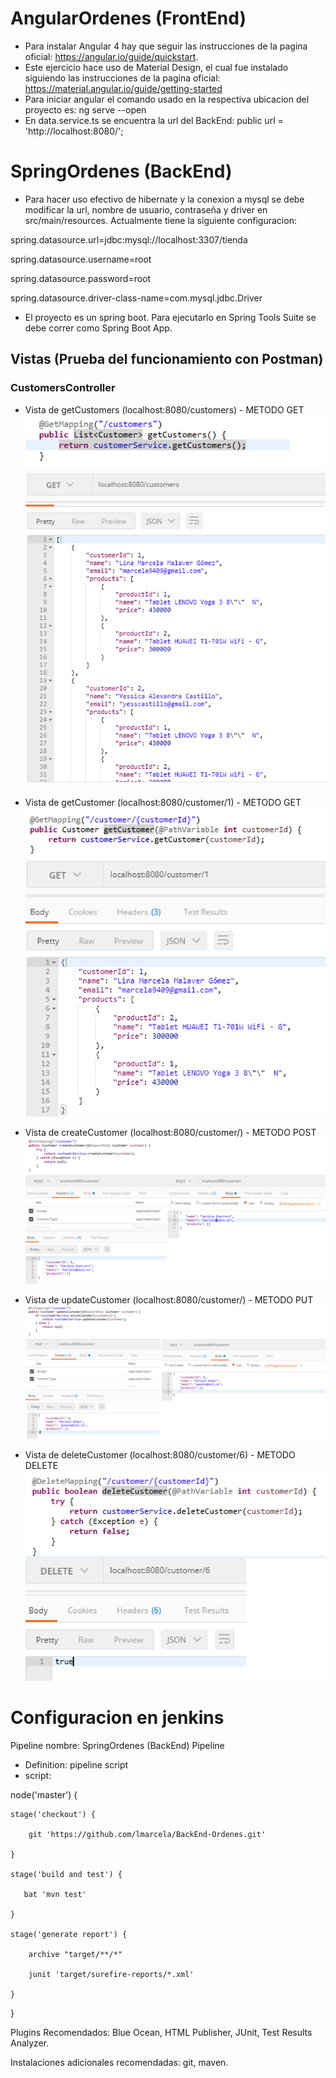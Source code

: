 # AngularOrdenes (FrontEnd)

- Para instalar Angular 4 hay que seguir las instrucciones de la pagina oficial: https://angular.io/guide/quickstart.
- Este ejercicio hace uso de Material Design, el cual fue instalado siguiendo las instrucciones de la pagina oficial: https://material.angular.io/guide/getting-started
- Para iniciar angular el comando usado en la respectiva ubicacion del proyecto es: ng serve --open
- En data.service.ts se encuentra la url del BackEnd: public url = 'http://localhost:8080/';


# SpringOrdenes (BackEnd)

- Para hacer uso efectivo de hibernate y la conexion a mysql se debe modificar la url, nombre de usuario, contraseña y driver en src/main/resources. Actualmente tiene la siguiente configuracion:

spring.datasource.url=jdbc:mysql://localhost:3307/tienda

spring.datasource.username=root

spring.datasource.password=root

spring.datasource.driver-class-name=com.mysql.jdbc.Driver


- El proyecto es un spring boot. Para ejecutarlo en Spring Tools Suite se debe correr como Spring Boot App.

## Vistas (Prueba del funcionamiento con Postman)

### CustomersController
- Vista de getCustomers (localhost:8080/customers) - METODO GET	
![Vista de getCustomers](https://github.com/lmarcela/BackEnd-Ordenes/blob/master/src/main/resources/static/img/README/1.png)

- Vista de getCustomer (localhost:8080/customer/1) - METODO GET
![Vista de getCustomer](https://github.com/lmarcela/BackEnd-Ordenes/blob/master/src/main/resources/static/img/README/2.png)

- Vista de createCustomer (localhost:8080/customer/) - METODO POST
![Vista de createCustomer](https://github.com/lmarcela/BackEnd-Ordenes/blob/master/src/main/resources/static/img/README/3.png)

- Vista de updateCustomer (localhost:8080/customer/) - METODO PUT
![Vista de updateCustomer](https://github.com/lmarcela/BackEnd-Ordenes/blob/master/src/main/resources/static/img/README/4.png)

- Vista de deleteCustomer (localhost:8080/customer/6) - METODO DELETE
![Vista de deleteCustomer](https://github.com/lmarcela/BackEnd-Ordenes/blob/master/src/main/resources/static/img/README/5.png)


# Configuracion en jenkins

Pipeline nombre: SpringOrdenes (BackEnd)
Pipeline
 
- Definition: pipeline script
- script:
 
node('master') {

    stage('checkout') {
    
        git 'https://github.com/lmarcela/BackEnd-Ordenes.git'
        
    }
    
    stage('build and test') {
    
       bat 'mvn test' 
       
    }
    
    stage('generate report') {
    
        archive "target/**/*"
        
        junit 'target/surefire-reports/*.xml'
        
    }
    
}

Plugins Recomendados: Blue Ocean, HTML Publisher, JUnit, Test Results Analyzer.

Instalaciones adicionales recomendadas: git, maven.
